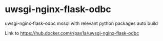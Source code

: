 # uwsgi-nginx-flask-odbc
uwsgi-nginx-flask-odbc mssql with relevant python packages
auto build

Link to https://hub.docker.com/r/pax1a/uwsgi-nginx-flask-odbc
